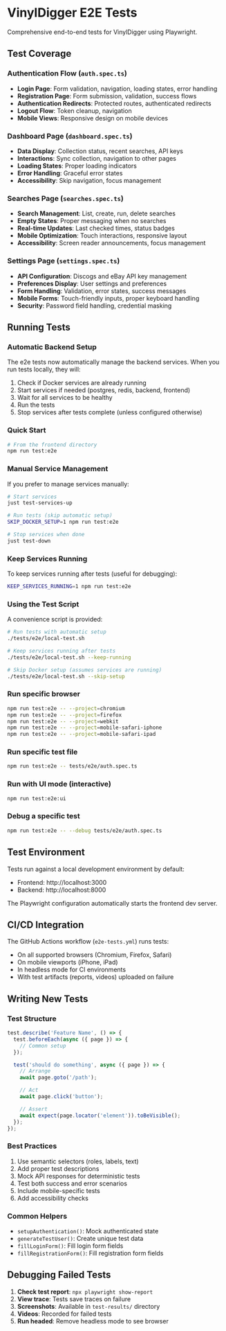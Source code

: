 # VinylDigger E2E Tests

Comprehensive end-to-end tests for VinylDigger using Playwright.

## Test Coverage

### Authentication Flow (`auth.spec.ts`)
- **Login Page**: Form validation, navigation, loading states, error handling
- **Registration Page**: Form submission, validation, success flows
- **Authentication Redirects**: Protected routes, authenticated redirects
- **Logout Flow**: Token cleanup, navigation
- **Mobile Views**: Responsive design on mobile devices

### Dashboard Page (`dashboard.spec.ts`)
- **Data Display**: Collection status, recent searches, API keys
- **Interactions**: Sync collection, navigation to other pages
- **Loading States**: Proper loading indicators
- **Error Handling**: Graceful error states
- **Accessibility**: Skip navigation, focus management

### Searches Page (`searches.spec.ts`)
- **Search Management**: List, create, run, delete searches
- **Empty States**: Proper messaging when no searches
- **Real-time Updates**: Last checked times, status badges
- **Mobile Optimization**: Touch interactions, responsive layout
- **Accessibility**: Screen reader announcements, focus management

### Settings Page (`settings.spec.ts`)
- **API Configuration**: Discogs and eBay API key management
- **Preferences Display**: User settings and preferences
- **Form Handling**: Validation, error states, success messages
- **Mobile Forms**: Touch-friendly inputs, proper keyboard handling
- **Security**: Password field handling, credential masking

## Running Tests

### Automatic Backend Setup
The e2e tests now automatically manage the backend services. When you run tests locally, they will:
1. Check if Docker services are already running
2. Start services if needed (postgres, redis, backend, frontend)
3. Wait for all services to be healthy
4. Run the tests
5. Stop services after tests complete (unless configured otherwise)

### Quick Start
```bash
# From the frontend directory
npm run test:e2e
```

### Manual Service Management
If you prefer to manage services manually:

```bash
# Start services
just test-services-up

# Run tests (skip automatic setup)
SKIP_DOCKER_SETUP=1 npm run test:e2e

# Stop services when done
just test-down
```

### Keep Services Running
To keep services running after tests (useful for debugging):

```bash
KEEP_SERVICES_RUNNING=1 npm run test:e2e
```

### Using the Test Script
A convenience script is provided:

```bash
# Run tests with automatic setup
./tests/e2e/local-test.sh

# Keep services running after tests
./tests/e2e/local-test.sh --keep-running

# Skip Docker setup (assumes services are running)
./tests/e2e/local-test.sh --skip-setup
```

### Run specific browser
```bash
npm run test:e2e -- --project=chromium
npm run test:e2e -- --project=firefox
npm run test:e2e -- --project=webkit
npm run test:e2e -- --project=mobile-safari-iphone
npm run test:e2e -- --project=mobile-safari-ipad
```

### Run specific test file
```bash
npm run test:e2e -- tests/e2e/auth.spec.ts
```

### Run with UI mode (interactive)
```bash
npm run test:e2e:ui
```

### Debug a specific test
```bash
npm run test:e2e -- --debug tests/e2e/auth.spec.ts
```

## Test Environment

Tests run against a local development environment by default:
- Frontend: http://localhost:3000
- Backend: http://localhost:8000

The Playwright configuration automatically starts the frontend dev server.

## CI/CD Integration

The GitHub Actions workflow (`e2e-tests.yml`) runs tests:
- On all supported browsers (Chromium, Firefox, Safari)
- On mobile viewports (iPhone, iPad)
- In headless mode for CI environments
- With test artifacts (reports, videos) uploaded on failure

## Writing New Tests

### Test Structure
```typescript
test.describe('Feature Name', () => {
  test.beforeEach(async ({ page }) => {
    // Common setup
  });

  test('should do something', async ({ page }) => {
    // Arrange
    await page.goto('/path');

    // Act
    await page.click('button');

    // Assert
    await expect(page.locator('element')).toBeVisible();
  });
});
```

### Best Practices
1. Use semantic selectors (roles, labels, text)
2. Add proper test descriptions
3. Mock API responses for deterministic tests
4. Test both success and error scenarios
5. Include mobile-specific tests
6. Add accessibility checks

### Common Helpers
- `setupAuthentication()`: Mock authenticated state
- `generateTestUser()`: Create unique test data
- `fillLoginForm()`: Fill login form fields
- `fillRegistrationForm()`: Fill registration form fields

## Debugging Failed Tests

1. **Check test report**: `npx playwright show-report`
2. **View trace**: Tests save traces on failure
3. **Screenshots**: Available in `test-results/` directory
4. **Videos**: Recorded for failed tests
5. **Run headed**: Remove headless mode to see browser

